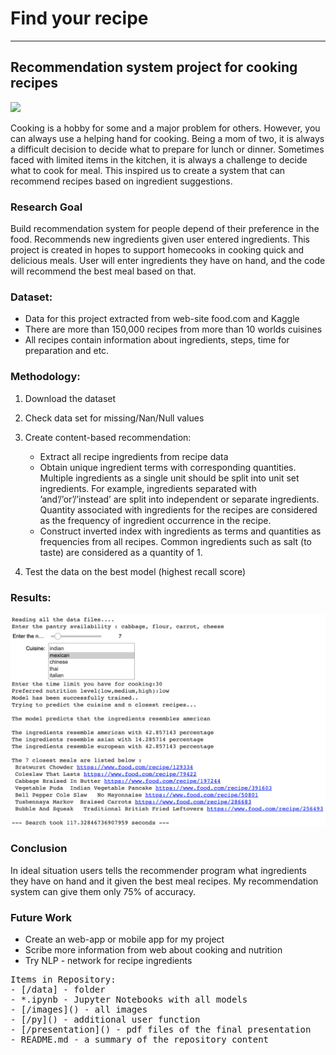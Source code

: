 # Find your recipe
----------------
## Recommendation system project for cooking recipes 
![](/images/You-May-Also-Like.png.png)

Cooking is a hobby for some and a major problem for others. However, you can always use a helping hand for cooking. 
Being a mom of two, it is always a difficult decision to decide what to prepare for lunch or dinner. 
Sometimes faced with limited items in the kitchen, it is always a challenge to decide what to cook for meal. 
This inspired us to create a system that can recommend recipes based on ingredient suggestions. 

### Research Goal

Build recommendation system for people depend of their preference in the food.
Recommends new ingredients given user entered ingredients. 
This project is created in hopes to support homecooks in cooking quick and delicious meals. 
User will enter ingredients they have on hand, and the code will recommend the best meal based on that. 

### Dataset:

- Data for this project extracted from web-site food.com and Kaggle
- There are more than 150,000 recipes from more than 10  worlds cuisines
- All recipes contain information about ingredients, steps, time for preparation and etc.

### Methodology:

1. Download the dataset 
2. Check data set for missing/Nan/Null values
3. Create content-based recommendation:
    - Extract all recipe ingredients from recipe data
    - Obtain unique ingredient terms with corresponding quantities. Multiple ingredients as a single unit should be split into unit set ingredients. 
    For example, ingredients separated with ’and’/’or’/’instead’ are split into independent or separate ingredients. 
    Quantity associated with ingredients for the recipes are considered as the frequency of ingredient occurrence in the recipe. 
    - Construct inverted index with ingredients as terms and quantities as frequencies from all recipes. Common ingredients such as salt (to taste) are considered as a quantity of 1.
    
4. Test the data on the best model (highest recall score)


### Results:
 
![](images/result.png 'KNN results')


### Conclusion

In ideal situation users tells the recommender program what ingredients they have on hand and it given the best meal recipes. My recommendation system can give them only 75% of accuracy.


### Future Work
- Create an web-app or mobile app for my project
- Scribe more information from web about cooking and nutrition
- Try NLP - network for recipe ingredients
 
<pre>
Items in Repository:
- [/data] - folder
- *.ipynb - Jupyter Notebooks with all models
- [/images]() - all images
- [/py]() - additional user function
- [/presentation]() - pdf files of the final presentation
- README.md - a summary of the repository content
</pre>
